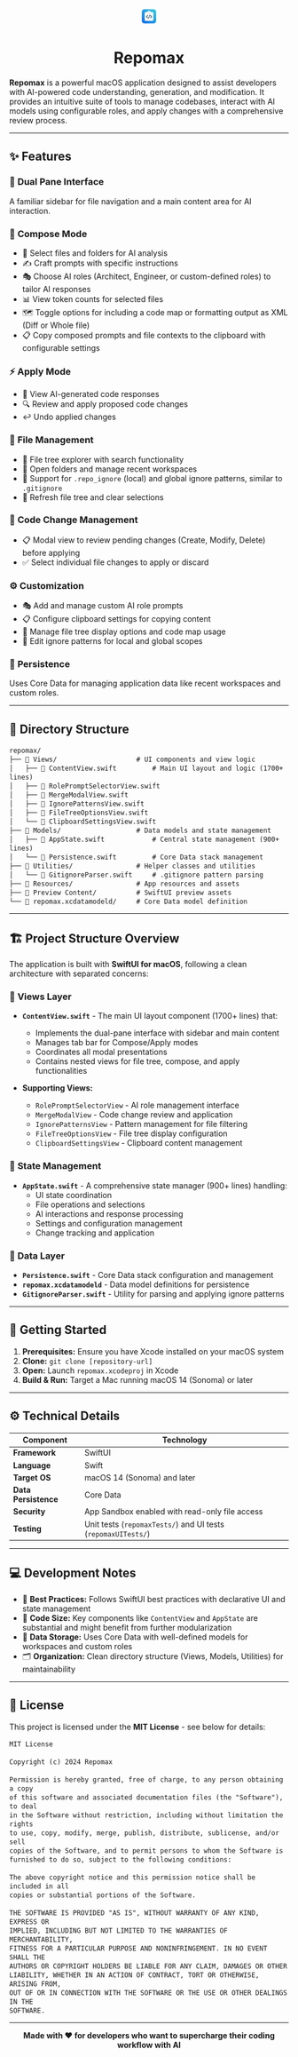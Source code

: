 <div align="center">

<img src="repomax/Resources/Assets.xcassets/AppIcon.appiconset/icon_32.png" alt="Repomax App Icon" width="32" height="32" />

# Repomax

</div>

**Repomax** is a powerful macOS application designed to assist developers with AI-powered code understanding, generation, and modification. It provides an intuitive suite of tools to manage codebases, interact with AI models using configurable roles, and apply changes with a comprehensive review process.

---

## ✨ Features

### 🎯 **Dual Pane Interface**
A familiar sidebar for file navigation and a main content area for AI interaction.

### 📝 **Compose Mode**
- 📁 Select files and folders for AI analysis
- ✍️ Craft prompts with specific instructions  
- 🎭 Choose AI roles (Architect, Engineer, or custom-defined roles) to tailor AI responses
- 📊 View token counts for selected files
- 🗺️ Toggle options for including a code map or formatting output as XML (Diff or Whole file)
- 📋 Copy composed prompts and file contexts to the clipboard with configurable settings

### ⚡ **Apply Mode**
- 👀 View AI-generated code responses
- 🔍 Review and apply proposed code changes
- ↩️ Undo applied changes

### 📂 **File Management**
- 🌳 File tree explorer with search functionality
- 📁 Open folders and manage recent workspaces
- 🚫 Support for `.repo_ignore` (local) and global ignore patterns, similar to `.gitignore`
- 🔄 Refresh file tree and clear selections

### 🔄 **Code Change Management**
- 📋 Modal view to review pending changes (Create, Modify, Delete) before applying
- ✅ Select individual file changes to apply or discard

### ⚙️ **Customization**
- 🎭 Add and manage custom AI role prompts
- 📋 Configure clipboard settings for copying content
- 🌳 Manage file tree display options and code map usage
- 🚫 Edit ignore patterns for local and global scopes

### 💾 **Persistence**
Uses Core Data for managing application data like recent workspaces and custom roles.

---

## 📁 Directory Structure

```
repomax/
├── 📁 Views/                    # UI components and view logic
│   ├── 📄 ContentView.swift         # Main UI layout and logic (1700+ lines)
│   ├── 📄 RolePromptSelectorView.swift
│   ├── 📄 MergeModalView.swift
│   ├── 📄 IgnorePatternsView.swift
│   ├── 📄 FileTreeOptionsView.swift
│   └── 📄 ClipboardSettingsView.swift
├── 📁 Models/                   # Data models and state management
│   ├── 📄 AppState.swift            # Central state management (900+ lines)
│   └── 📄 Persistence.swift         # Core Data stack management
├── 📁 Utilities/                # Helper classes and utilities
│   └── 📄 GitignoreParser.swift     # .gitignore pattern parsing
├── 📁 Resources/                # App resources and assets
├── 📁 Preview Content/          # SwiftUI preview assets
└── 📄 repomax.xcdatamodeld/     # Core Data model definition
```

---

## 🏗️ Project Structure Overview

The application is built with **SwiftUI for macOS**, following a clean architecture with separated concerns:

### 🎨 **Views Layer**
- **`ContentView.swift`** - The main UI layout component (1700+ lines) that:
  - Implements the dual-pane interface with sidebar and main content
  - Manages tab bar for Compose/Apply modes
  - Coordinates all modal presentations
  - Contains nested views for file tree, compose, and apply functionalities

- **Supporting Views:**
  - `RolePromptSelectorView` - AI role management interface
  - `MergeModalView` - Code change review and application
  - `IgnorePatternsView` - Pattern management for file filtering
  - `FileTreeOptionsView` - File tree display configuration
  - `ClipboardSettingsView` - Clipboard content management

### 🧠 **State Management**
- **`AppState.swift`** - A comprehensive state manager (900+ lines) handling:
  - UI state coordination
  - File operations and selections
  - AI interactions and response processing
  - Settings and configuration management
  - Change tracking and application

### 💾 **Data Layer**
- **`Persistence.swift`** - Core Data stack configuration and management
- **`repomax.xcdatamodeld`** - Data model definitions for persistence
- **`GitignoreParser.swift`** - Utility for parsing and applying ignore patterns

---

## 🚀 Getting Started

1. **Prerequisites:** Ensure you have Xcode installed on your macOS system
2. **Clone:** `git clone [repository-url]`
3. **Open:** Launch `repomax.xcodeproj` in Xcode
4. **Build & Run:** Target a Mac running macOS 14 (Sonoma) or later

---

## ⚙️ Technical Details

| Component | Technology |
|-----------|------------|
| **Framework** | SwiftUI |
| **Language** | Swift |
| **Target OS** | macOS 14 (Sonoma) and later |
| **Data Persistence** | Core Data |
| **Security** | App Sandbox enabled with read-only file access |
| **Testing** | Unit tests (`repomaxTests/`) and UI tests (`repomaxUITests/`) |

---

## 💻 Development Notes

- 🎯 **Best Practices:** Follows SwiftUI best practices with declarative UI and state management
- 📏 **Code Size:** Key components like `ContentView` and `AppState` are substantial and might benefit from further modularization
- 💾 **Data Storage:** Uses Core Data with well-defined models for workspaces and custom roles
- 🗂️ **Organization:** Clean directory structure (Views, Models, Utilities) for maintainability

---

## 📄 License

This project is licensed under the **MIT License** - see below for details:

```
MIT License

Copyright (c) 2024 Repomax

Permission is hereby granted, free of charge, to any person obtaining a copy
of this software and associated documentation files (the "Software"), to deal
in the Software without restriction, including without limitation the rights
to use, copy, modify, merge, publish, distribute, sublicense, and/or sell
copies of the Software, and to permit persons to whom the Software is
furnished to do so, subject to the following conditions:

The above copyright notice and this permission notice shall be included in all
copies or substantial portions of the Software.

THE SOFTWARE IS PROVIDED "AS IS", WITHOUT WARRANTY OF ANY KIND, EXPRESS OR
IMPLIED, INCLUDING BUT NOT LIMITED TO THE WARRANTIES OF MERCHANTABILITY,
FITNESS FOR A PARTICULAR PURPOSE AND NONINFRINGEMENT. IN NO EVENT SHALL THE
AUTHORS OR COPYRIGHT HOLDERS BE LIABLE FOR ANY CLAIM, DAMAGES OR OTHER
LIABILITY, WHETHER IN AN ACTION OF CONTRACT, TORT OR OTHERWISE, ARISING FROM,
OUT OF OR IN CONNECTION WITH THE SOFTWARE OR THE USE OR OTHER DEALINGS IN THE
SOFTWARE.
```

---

<div align="center">

**Made with ❤️ for developers who want to supercharge their coding workflow with AI**

</div> 